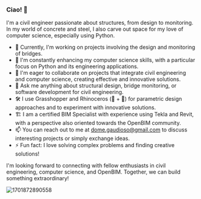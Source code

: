 ### Ciao! 👋

I'm a civil engineer passionate about structures, from design to monitoring. In my world of concrete and steel, I also carve out space for my love of computer science, especially using Python.

- 🔭 Currently, I'm working on projects involving the design and monitoring of bridges.
- 🌱 I'm constantly enhancing my computer science skills, with a particular focus on Python and its engineering applications.
- 👯 I'm eager to collaborate on projects that integrate civil engineering and computer science, creating effective and innovative solutions.
- 💬 Ask me anything about structural design, bridge monitoring, or software development for civil engineering.
- 🛠️ I use Grasshopper and Rhinoceros (🦏 + 🦗) for parametric design approaches and to experiment with innovative solutions.
- 🏗️ I am a certified BIM Specialist with experience using Tekla and Revit, with a perspective also oriented towards the OpenBIM community.
- 📫 You can reach out to me at dome.gaudioso@gmail.com to discuss interesting projects or simply exchange ideas.
- ⚡ Fun fact: I love solving complex problems and finding creative solutions!

I'm looking forward to connecting with fellow enthusiasts in civil engineering, computer science, and OpenBIM. Together, we can build something extraordinary!

![1701872890558](https://github.com/DomenicoGaudioso/DomenicoGaudioso/assets/43296235/cfe4a585-498a-4e3a-b213-7b4d0e34e525)
